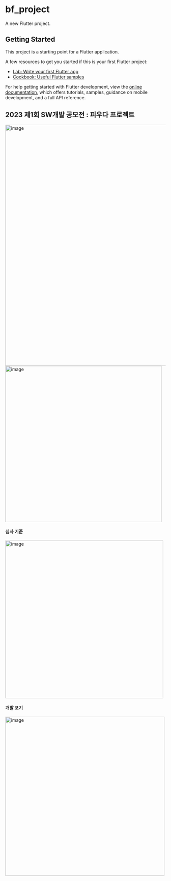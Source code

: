 # bf_project

A new Flutter project.

## Getting Started

This project is a starting point for a Flutter application.

A few resources to get you started if this is your first Flutter project:

- [Lab: Write your first Flutter app](https://docs.flutter.dev/get-started/codelab)
- [Cookbook: Useful Flutter samples](https://docs.flutter.dev/cookbook)

For help getting started with Flutter development, view the
[online documentation](https://docs.flutter.dev/), which offers tutorials,
samples, guidance on mobile development, and a full API reference.


## 2023 제1회 SW개발 공모전 : 피우다 프로젝트

<img width="758" alt="image" src="https://github.com/youngjin0305/BFproject/assets/126306228/ecd87adc-25c7-4aab-97b0-bb7ace7d5b2d">

<img width="491" alt="image" src="https://github.com/youngjin0305/BFproject/assets/126306228/ec2a04c4-af54-4828-9a50-c69ca91bef3f">    

#### 심사 기준

<img width="496" alt="image" src="https://github.com/youngjin0305/BFproject/assets/126306228/9f161a99-6c8b-403c-a406-01e2880f9635">

#### 개발 포기

<img width="500" alt="image" src="https://github.com/youngjin0305/BFproject/assets/126306228/ef5226fe-f5cb-422c-9842-7e5c1a306617">

